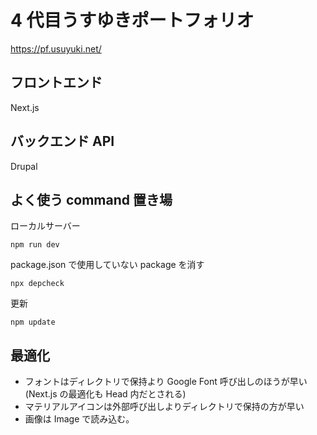 <!-- @format -->

# 4 代目うすゆきポートフォリオ

https://pf.usuyuki.net/

## フロントエンド

Next.js

## バックエンド API

Drupal

## よく使う command 置き場

ローカルサーバー

```
npm run dev
```

package.json で使用していない package を消す

```
npx depcheck
```

更新

```
npm update
```

## 最適化

- フォントはディレクトリで保持より Google Font 呼び出しのほうが早い(Next.js の最適化も Head 内だとされる)
- マテリアルアイコンは外部呼び出しよりディレクトリで保持の方が早い
- 画像は Image で読み込む。
